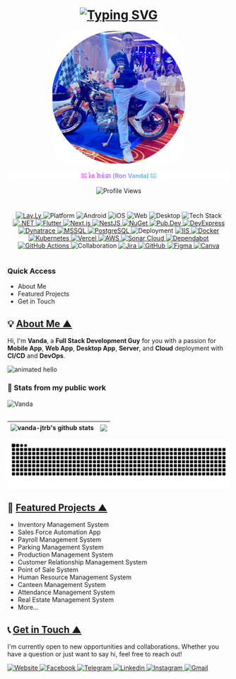 <a name="___top"></a>
<div align="center">

# [![Typing SVG](https://readme-typing-svg.demolab.com?font=Fira+Code&size=23&weight=500&pause=1000&center=true&vCenter=true&width=550&lines=WELCOME+TO+MY+WONDERFUL+AND+AMAZING...;OFFICIAL+PORTFOLIO)](#)

<!-- Profile Photo -->
<img src="./vanda-profile.png" width="300px" alt="Profile Photo" style="border: 0px solid #000; border-radius: 50px;"/>

<!-- Name -->
<!-- Gradient -->
<!-- <p align="center">
  <svg xmlns="http://www.w3.org/2000/svg" width="500" height="50">
    <defs>
      <linearGradient id="grad" x1="0%" y1="0%" x2="100%" y2="0%">
        <stop offset="0%" stop-color="#F538FF" />
        <stop offset="50%" stop-color="#F9D923" />
        <stop offset="100%" stop-color="#3ACCE1" />
      </linearGradient>
    </defs>
    <text x="50%" y="60%" text-anchor="middle" font-size="22" font-family="Poppins, Arial, sans-serif" fill="url(#grad)">
      💖 រ៉ន​ វ៉ាន់ដា (Ron Vanda) 💖
    </text>
  </svg>
</p> -->
<!-- Gradient with Shimmer -->
<!-- <p align="center">
  <svg xmlns="http://www.w3.org/2000/svg" width="500" height="50">
    <defs>
      <linearGradient id="grad">
        <stop offset="0%" stop-color="#F538FF">
          <animate attributeName="stop-color" values="#F538FF;#F9D923;#3ACCE1;#F538FF" dur="6s" repeatCount="indefinite" />
        </stop>
        <stop offset="100%" stop-color="#3ACCE1">
          <animate attributeName="stop-color" values="#3ACCE1;#F9D923;#F538FF;#3ACCE1" dur="6s" repeatCount="indefinite" />
        </stop>
      </linearGradient>
    </defs>
    <text x="50%" y="60%" text-anchor="middle" font-size="22" font-family="Poppins, Arial, sans-serif" fill="url(#grad)">
      💖 រ៉ន​ វ៉ាន់ដា (Ron Vanda) 💖
    </text>
  </svg>
</p> -->

<img src="https://raw.githubusercontent.com/vanda-jtrb/vanda-jtrb/main/assets/profile-name.svg" alt="Ron Vanda" /><br/>
<!-- Profile View -->
<img src="https://komarev.com/ghpvc/?username=vanda-jtrb&style=flat&color=brightgreen" alt="Profile Views" />


<h1></h1>

<!-- Skill -->
<a href="#" target="_blank">
    <img src="https://img.shields.io/badge/Skill-Full Stack-green?logo=github" alt="Lay.Ly" />
</a>

<!-- Platform -->
<img src="https://img.shields.io/badge/Platform-gray?style=flat-round&logo=google-cloud&logoColor=white" alt="Platform" />
<img src="https://img.shields.io/badge/Android-blue?style=flat-square&logo=android&logoColor=white" alt="Android" />
<img src="https://img.shields.io/badge/iOS-blue?style=flat-square&logo=apple&logoColor=white" alt="iOS" />
<img src="https://img.shields.io/badge/Web-blue?style=flat-square&logo=google-chrome&logoColor=white" alt="Web" />
<img src="https://img.shields.io/badge/Desktop-blue?style=flat-square&logo=pcgamingwiki&logoColor=white" alt="Desktop" />

<!-- Tech Stack -->
<img src="https://img.shields.io/badge/Tech%20Stack-gray?style=flat-round&logo=stackshare&logoColor=white" alt="Tech Stack" />
<a href="https://dotnet.microsoft.com/en-us/" target="_blank">
  <img src="https://img.shields.io/badge/-.NET-02569B?style=flat-square&logo=dotnet&logoColor=white" alt=".NET" />
</a>
<a href="https://flutter.dev/" target="_blank">
  <img src="https://img.shields.io/badge/-Flutter-02569B?style=flat-square&logo=flutter&logoColor=white" alt="Flutter" />
</a>
<a href="https://nextjs.org/" target="_blank">
  <img src="https://img.shields.io/badge/-Next.js-02569B?style=flat-square&logo=nextdotjs&logoColor=white" alt="Next.js" />
</a>
<a href="https://nestjs.com/" target="_blank">
  <img src="https://img.shields.io/badge/-NestJS-02569B?style=flat-square&logo=nestjs&logoColor=white" alt="NestJS" />
</a>
<a href="#" target="_blank">
  <img src="https://img.shields.io/badge/-NuGet-02569B?style=flat-square&logo=nuget&logoColor=white" alt="NuGet" />
</a>
<a href="#" target="_blank">
  <img src="https://img.shields.io/badge/-PubDev-02569B?style=flat-square&logo=dart&logoColor=white" alt="Pub.Dev" />
</a>
<a href="https://demos.devexpress.com/ASPNetCore/" target="_blank">
  <img src="https://img.shields.io/badge/-DevExpress-02569B?style=flat-square&logo=devexpress&logoColor=white" alt="DevExpress" />
</a>
<a href="https://www.dynatrace.com/" target="_blank">
  <img src="https://img.shields.io/badge/-Dynatrace-02569B?style=flat-square&logo=dynatrace&logoColor=white" alt="Dynatrace" />
</a>
<a href="https://www.microsoft.com/en-us/sql-server" target="_blank">
  <img src="https://img.shields.io/badge/-MSSQL-02569B?style=flat-square&logo=databricks&logoColor=white" alt="MSSQL" />
</a>
<a href="https://www.postgresql.org/" target="_blank">
  <img src="https://img.shields.io/badge/-PostgreSQL-02569B?style=flat-square&logo=postgresql&logoColor=white" alt="PostgreSQL" />
</a>

<!-- Deployment -->
<img src="https://img.shields.io/badge/Deployment-gray?style=flat-round&logo=circleci&logoColor=white" alt="Deployment" />
<a href="https://www.iis.net/" target="_blank">
  <img src="https://img.shields.io/badge/-IIS-4169E1?style=flat-square&logo=serverfault&logoColor=white" alt="IIS" />
</a>
<a href="https://www.docker.com/" target="_blank">
  <img src="https://img.shields.io/badge/-Docker-4169E1?style=flat-square&logo=docker&logoColor=white" alt="Docker" />
</a>
<a href="https://kubernetes.io/" target="_blank">
  <img src="https://img.shields.io/badge/-Kubernetes-4169E1?style=flat-square&logo=kubernetes&logoColor=white" alt="Kubernetes" />
</a>
<a href="https://vercel.com/" target="_blank">
  <img src="https://img.shields.io/badge/-Vercel-4169E1?style=flat-square&logo=vercel&logoColor=white" alt="Vercel" />
</a>
<a href="https://aws.amazon.com/" target="_blank">
  <img src="https://img.shields.io/badge/-AWS-4169E1?style=flat-square&logo=icloud&logoColor=white" alt="AWS" />
</a>
<a href="https://sonarcloud.io/" target="_blank">
  <img src="https://img.shields.io/badge/-SonarCloud-4169E1?style=square&logo=sonar&logoColor=white" alt="Sonar Cloud" />
</a>
<a href="https://github.com/dependabot" target="_blank">
  <img src="https://img.shields.io/badge/-Dependabot-4169E1?style=flat-square&logo=dependabot&logoColor=white" alt="Dependabot" />
</a>
<a href="https://github.com/features/actions" target="_blank">
  <img src="https://img.shields.io/badge/-GitHub%20Actions-4169E1?style=flat-square&logo=githubactions&logoColor=white" alt="GitHub Actions" />
</a>

<!-- Collaboration -->
<img src="https://img.shields.io/badge/Collaboration-gray?style=flat-round&logo=slack&logoColor=white" alt="Collaboration" />
<a href="https://www.atlassian.com/software/jira" target="_blank">
  <img src="https://img.shields.io/badge/-Jira-0052CC?style=flat-square&logo=jira&logoColor=white" alt="Jira" />
</a>
<a href="https://github.com/" target="_blank">
  <img src="https://img.shields.io/badge/-GitHub-0052CC?style=flat-square&logo=github&logoColor=white" alt="GitHub" />
</a>
<a href="https://www.figma.com/" target="_blank">
  <img src="https://img.shields.io/badge/-Figma-0052CC?style=flat-square&logo=figma&logoColor=white" alt="Figma" />
</a>
<a href="https://www.canva.com/" target="_blank">
  <img src="https://img.shields.io/badge/-Canva-0052CC?style=flat-square&logo=canva&logoColor=white" alt="Canva" />
</a>

</div>

<!-- Quick Access -->
<h1></h1>

### Quick Access
- <a href="#About-Me" style="text-decoration: none;">About Me</a>
- <a href="#Featured-Projects" style="text-decoration: none;">Featured Projects</a>
- <a href="#Contact" style="text-decoration: none;">Get in Touch</a>


<!-- About Me -->
<a name="About-Me" style="text-decoration: none;"></a>
## 💡 [About Me &#9650;](#___top "click to go to top of document")

Hi, I'm **Vanda**, a **Full Stack Development Guy** for you with a passion for **Mobile App**, **Web App**, **Desktop App**, **Server**, and **Cloud** deployment with **CI/CD** and **DevOps**.

<img src="https://media.giphy.com/media/L8K62iTDkzGX6/giphy.gif" width="400" alt="animated hello" />

### 🤖 Stats from my public work
<div align="left">
  <img align="center" src="https://streak-stats.demolab.com?user=vanda-jtrb&theme=tokyonight&hide_border=false" alt="Vanda" />
</div><br/>
<div align="left">
  
  | <img align="center" src="https://github-readme-stats.vercel.app/api?username=vanda-jtrb&show_icons=true&include_all_commits=false&theme=tokyonight&hide_border=true" alt="vanda-jtrb's github stats" /> | <img align="center" src="https://github-readme-stats.vercel.app/api/top-langs/?username=vanda-jtrb&layout=compact&theme=tokyonight&hide_border=true" /> |
  | ------------- | ------------- |
  
</div>
<picture>
  <source media="(prefers-color-scheme: dark)" srcset="https://raw.githubusercontent.com/vanda-jtrb/vanda-jtrb/output/github-contribution-grid-snake-dark.svg">
  <source media="(prefers-color-scheme: light)" srcset="https://raw.githubusercontent.com/vanda-jtrb/vanda-jtrb/output/github-contribution-grid-snake.svg">
  <img alt="github contribution grid snake animation" src="https://raw.githubusercontent.com/vanda-jtrb/vanda-jtrb/output/github-contribution-grid-snake.svg">
</picture>

<!-- Featured Projects -->
<a name="Featured-Projects" style="text-decoration: none;"></a>
## 🚀 [Featured Projects &#9650;](#___top "click to go to top of document")

- Inventory Management System
- Sales Force Automation App
- Payroll Management System
- Parking Management System
- Production Management System
- Customer Relationship Management System
- Point of Sale System
- Human Resource Management System
- Canteen Management System
- Attendance Management System
- Real Estate Management System
- More...


<!-- Contact -->
<a name="Contact" style="text-decoration: none;"></a>
## 📞 [Get in Touch &#9650;](#___top "click to go to top of document")

I'm currently open to new opportunities and collaborations. Whether you have a question or just want to say hi, feel free to reach out!

<a href="https://ronvanda.com" target="_blank">
  <img src="https://img.shields.io/badge/-Website-4285F4?style=flat-round&logo=google-chrome&logoColor=white" alt="Website" />
</a>
<a href="https://www.facebook.com/lovelysweatboy" target="_blank">
  <img src="https://img.shields.io/badge/-Facebook-0866FF?style=flat-round&logo=facebook&logoColor=white" alt="Facebook" />
</a>
<a href="https://t.me/ron_vanda" target="_blank">
  <img src="https://img.shields.io/badge/-Telegram-2CA5E0?style=flat-round&logo=telegram&logoColor=white" alt="Telegram" />
</a>
<a href="https://www.linkedin.com/in/ronvanda/" target="_blank">
  <img src="https://img.shields.io/badge/-Linkedin-0A66C2?style=flat-round&logo=linkedin&logoColor=white" alt="Linkedin" />
</a>
<a href="https://www.instagram.com/ron.vanda" target="_blank">
  <img src="https://img.shields.io/badge/-Instagram-E4405F?style=flat-round&logo=instagram&logoColor=white" alt="Instagram" />
</a>
<a href="mailto:ronvanda99@gmail.com" target="_blank">
  <img src="https://img.shields.io/badge/-Gmail-0052AA?style=flat-round&logo=gmail&logoColor=white" alt="Gmail" />
</a>
